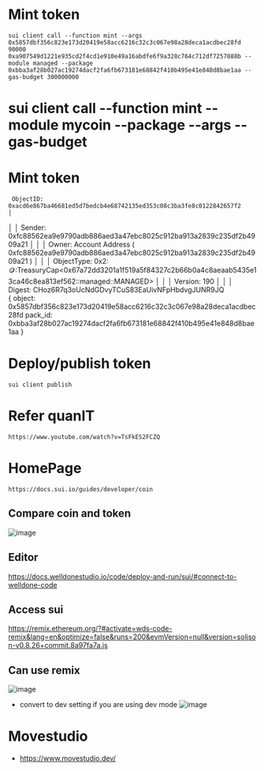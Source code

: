 # Mint token
```
sui client call --function mint --args 0x5857dbf356c823e173d20419e58acc6216c32c3c067e98a28deca1acdbec28fd 90000 0xa907549d1221e935cd2f4cd1e910e49a16abdfe6f9a328c764c712df7257888b --module managed --package 0xbba3af28b027ac19274dacf2fa6fb673181e68842f410b495e41e848d8bae1aa --gas-budget 300000000
```
# sui client call --function mint --module mycoin --package <PACKAGE-ID> --args <TREASURY-CAP-ID> <COIN-AMOUNT> <RECIPIENT-ADDRESS> --gas-budget <GAS-AMOUNT>
# Mint token
     ObjectID: 0xacd6e867ba46681ed5d7bedcb4e68742135ed353c08c3ba3fe8c0122842657f2                                                        │
│  │ Sender: 0xfc88562ea9e9790adb886aed3a47ebc8025c912ba913a2839c235df2b4909a21                                                          │
│  │ Owner: Account Address ( 0xfc88562ea9e9790adb886aed3a47ebc8025c912ba913a2839c235df2b4909a21 )                                       │
│  │ ObjectType: 0x2::coin::TreasuryCap<0x67a72dd3201a1f519a5f84327c2b66b0a4c8aeaab5435e13ca46c8ea813ef562::managed::MANAGED>            │
│  │ Version: 190                                                                                                                        │
│  │ Digest: CHoz6R7q3oUcNdGDvyTCuS83EaUivNFpHbdvgJUNR9JQ          
    {
        object: 0x5857dbf356c823e173d20419e58acc6216c32c3c067e98a28deca1acdbec28fd
        pack_id: 0xbba3af28b027ac19274dacf2fa6fb673181e68842f410b495e41e848d8bae1aa
    }

# Deploy/publish token
```
sui client publish
```

# Refer quanIT
```
https://www.youtube.com/watch?v=TsFkES2FCZQ
```

# HomePage
```
https://docs.sui.io/guides/developer/coin
```

## Compare coin and token
![image](https://github.com/user-attachments/assets/7ccb50c0-85bf-4c50-add7-90927ceffa1a)

## Editor
https://docs.welldonestudio.io/code/deploy-and-run/sui/#connect-to-welldone-code

## Access sui
https://remix.ethereum.org/?#activate=wds-code-remix&lang=en&optimize=false&runs=200&evmVersion=null&version=soljson-v0.8.26+commit.8a97fa7a.js

## Can use remix
![image](https://github.com/user-attachments/assets/9c0afab5-1b2b-4386-8168-713ac3bbc4d8)

- convert to dev setting if you are using dev mode
![image](https://github.com/user-attachments/assets/57b8d64e-a057-4ae2-8561-0522009dbf76)

# Movestudio
- https://www.movestudio.dev/

